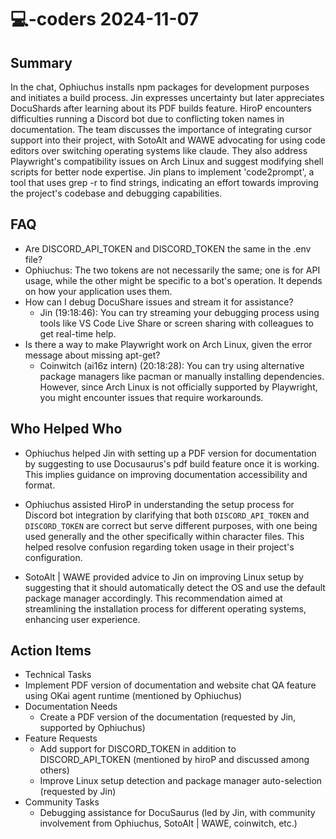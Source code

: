 # 💻-coders 2024-11-07

## Summary
 In the chat, Ophiuchus installs npm packages for development purposes and initiates a build process. Jin expresses uncertainty but later appreciates DocuShards after learning about its PDF builds feature. HiroP encounters difficulties running a Discord bot due to conflicting token names in documentation. The team discusses the importance of integrating cursor support into their project, with SotoAlt and WAWE advocating for using code editors over switching operating systems like claude. They also address Playwright's compatibility issues on Arch Linux and suggest modifying shell scripts for better node expertise. Jin plans to implement 'code2prompt', a tool that uses grep -r to find strings, indicating an effort towards improving the project's codebase and debugging capabilities.

## FAQ
 - Are DISCORD_API_TOKEN and DISCORD_TOKEN the same in the .env file?
  - Ophiuchus: The two tokens are not necessarily the same; one is for API usage, while the other might be specific to a bot's operation. It depends on how your application uses them.
- How can I debug DocuShare issues and stream it for assistance?
  - Jin (19:18:46): You can try streaming your debugging process using tools like VS Code Live Share or screen sharing with colleagues to get real-time help.
- Is there a way to make Playwright work on Arch Linux, given the error message about missing apt-get?
  - Coinwitch (ai16z intern) (20:18:28): You can try using alternative package managers like pacman or manually installing dependencies. However, since Arch Linux is not officially supported by Playwright, you might encounter issues that require workarounds.

## Who Helped Who
 - Ophiuchus helped Jin with setting up a PDF version for documentation by suggesting to use Docusaurus's pdf build feature once it is working. This implies guidance on improving documentation accessibility and format.

- Ophiuchus assisted HiroP in understanding the setup process for Discord bot integration by clarifying that both `DISCORD_API_TOKEN` and `DISCORD_TOKEN` are correct but serve different purposes, with one being used generally and the other specifically within character files. This helped resolve confusion regarding token usage in their project's configuration.

- SotoAlt | WAWE provided advice to Jin on improving Linux setup by suggesting that it should automatically detect the OS and use the default package manager accordingly. This recommendation aimed at streamlining the installation process for different operating systems, enhancing user experience.

## Action Items
 - Technical Tasks
  - Implement PDF version of documentation and website chat QA feature using OKai agent runtime (mentioned by Ophiuchus)
- Documentation Needs
  - Create a PDF version of the documentation (requested by Jin, supported by Ophiuchus)
- Feature Requests
  - Add support for DISCORD_TOKEN in addition to DISCORD_API_TOKEN (mentioned by hiroP and discussed among others)
  - Improve Linux setup detection and package manager auto-selection (requested by Jin)
- Community Tasks
  - Debugging assistance for DocuSaurus (led by Jin, with community involvement from Ophiuchus, SotoAlt | WAWE, coinwitch, etc.)

